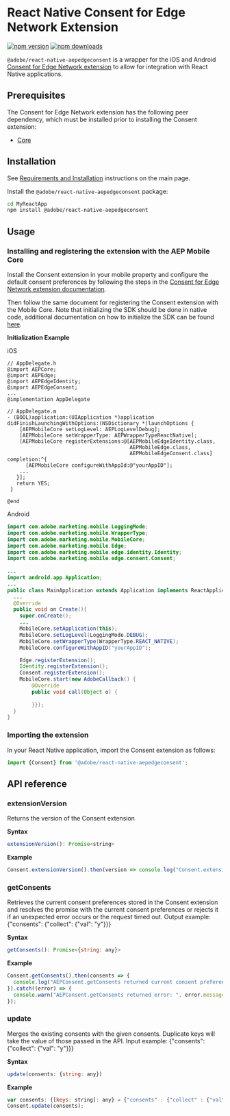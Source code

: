 
# React Native Consent for Edge Network Extension

[![npm version](https://badge.fury.io/js/%40adobe%2Freact-native-aepedgeconsent.svg)](https://www.npmjs.com/package/@adobe/react-native-aepedgeconsent) 
[![npm downloads](https://img.shields.io/npm/dm/@adobe/react-native-aepedgeconsent)](https://www.npmjs.com/package/@adobe/react-native-aepedgeconsent)

`@adobe/react-native-aepedgeconsent` is a wrapper for the iOS and Android [Consent for Edge Network extension](https://aep-sdks.gitbook.io/docs/foundation-extensions/consent-for-edge-network) to allow for integration with React Native applications.

## Prerequisites

The Consent for Edge Network extension has the following peer dependency, which must be installed prior to installing the Consent extension:
- [Core](../core/README.md)

## Installation

See [Requirements and Installation](https://github.com/adobe/aepsdk-react-native#requirements) instructions on the main page. 

Install the `@adobe/react-native-aepedgeconsent` package:

```bash
cd MyReactApp
npm install @adobe/react-native-aepedgeconsent
```

## Usage

### Installing and registering the extension with the AEP Mobile Core
Install the Consent extension in your mobile property and configure the default consent preferences by following the steps in the [Consent for Edge Network extension documentation](https://aep-sdks.gitbook.io/docs/foundation-extensions/consent-for-edge-network).

Then follow the same document for registering the Consent extension with the Mobile Core.
Note that initializing the SDK should be done in native code, additional documentation on how to initialize the SDK can be found [here](https://github.com/adobe/aepsdk-react-native#initializing).

**Initialization Example**

iOS
```objc
// AppDelegate.h
@import AEPCore;
@import AEPEdge;
@import AEPEdgeIdentity;
@import AEPEdgeConsent;
...
@implementation AppDelegate

// AppDelegate.m
- (BOOL)application:(UIApplication *)application didFinishLaunchingWithOptions:(NSDictionary *)launchOptions {
    [AEPMobileCore setLogLevel: AEPLogLevelDebug];
    [AEPMobileCore setWrapperType: AEPWrapperTypeReactNative];
    [AEPMobileCore registerExtensions:@[AEPMobileEdgeIdentity.class, 
                                        AEPMobileEdge.class, 
                                        AEPMobileEdgeConsent.class] completion:^{
      [AEPMobileCore configureWithAppId:@"yourAppID"];  
    ...   
   }]; 
   return YES;   
 } 

@end
```

Android
```java
import com.adobe.marketing.mobile.LoggingMode;
import com.adobe.marketing.mobile.WrapperType;
import com.adobe.marketing.mobile.MobileCore;
import com.adobe.marketing.mobile.Edge;
import com.adobe.marketing.mobile.edge.identity.Identity;
import com.adobe.marketing.mobile.edge.consent.Consent;
  
...
import android.app.Application;
...
public class MainApplication extends Application implements ReactApplication {
  ...
  @Override
  public void on Create(){
    super.onCreate();
    ...
    MobileCore.setApplication(this);
    MobileCore.setLogLevel(LoggingMode.DEBUG);
    MobileCore.setWrapperType(WrapperType.REACT_NATIVE);
    MobileCore.configureWithAppID("yourAppID");

    Edge.registerExtension();
    Identity.registerExtension();
    Consent.registerExtension();
    MobileCore.start(new AdobeCallback() {
        @Override
        public void call(Object o) {
        
        }});
  }
}     
```

### Importing the extension
In your React Native application, import the Consent extension as follows:
```javascript
import {Consent} from '@adobe/react-native-aepedgeconsent';
```

## API reference

### extensionVersion
Returns the version of the Consent extension

**Syntax**
```javascript
extensionVersion(): Promise<string>
```

**Example**
```javascript
Consent.extensionVersion().then(version => console.log("Consent.extensionVersion: " + version));
```

### getConsents
Retrieves the current consent preferences stored in the Consent extension and resolves the promise with the current consent preferences or rejects it if an unexpected error occurs or the request timed out. 
Output example: {"consents": {"collect": {"val": "y"}}}

**Syntax**
```javascript
getConsents(): Promise<{string: any}>
```

**Example**
```javascript
Consent.getConsents().then(consents => {
  console.log("AEPConsent.getConsents returned current consent preferences:  " + JSON.stringify(consents));
}).catch((error) => {
  console.warn("AEPConsent.getConsents returned error: ", error.message);
});
```

### update
Merges the existing consents with the given consents. Duplicate keys will take the value of those passed in the API.
Input example: {"consents": {"collect": {"val": "y"}}}

**Syntax**
```javascript
update(consents: {string: any})
```

**Example**
```javascript
var consents: {[keys: string]: any} = {"consents" : {"collect" : {"val": "y"}}};
Consent.update(consents);
```